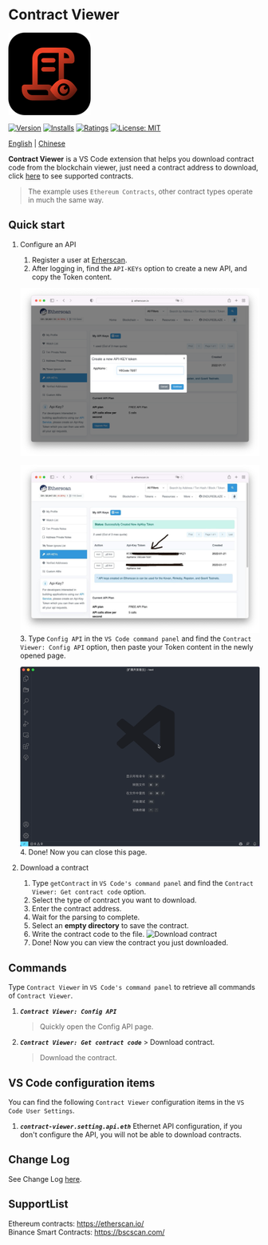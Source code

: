 # Contract Viewer

![logo](../image/logo.png)

[![Version](https://vsmarketplacebadge.apphb.com/version-short/Metaplasia.contract-viewer.svg)](https://marketplace.visualstudio.com/items?itemName=Metaplasia.contract-viewer)
[![Installs](https://vsmarketplacebadge.apphb.com/installs-short/Metaplasia.contract-viewer.svg)](https://marketplace.visualstudio.com/items?itemName=Metaplasia.contract-viewer)
[![Ratings](https://vsmarketplacebadge.apphb.com/rating-star/Metaplasia.contract-viewer.svg)](https://marketplace.visualstudio.com/items?itemName=Metaplasia.contract-viewer#review-details)
[![License: MIT](https://img.shields.io/badge/License-MIT-yellow.svg)](https://opensource.org/licenses/MIT)

[English](README-EN.md) | [Chinese](../README.md)

**Contract Viewer** is a VS Code extension that helps you download contract code from the blockchain viewer, just need a contract address to download, click [here](#SupportList) to see supported contracts.

> The example uses `Ethereum Contracts`, other contract types operate in much the same way.

## Quick start

1. Configure an API
    1. Register a user at [Erherscan](https://etherscan.io/login).
    2. After logging in, find the `API-KEYs` option to create a new API, and copy the Token content.

    ![Generate API](image/creat_api.png)

    ![Copy API](image/copy_api.jpg)
    3. Type `Config API` in the `VS Code command panel` and find the `Contract Viewer: Config API` option, then paste your Token content in the newly opened page.

    ![Config API](image/config_api.gif)
    4. Done! Now you can close this page.

2. Download a contract
    1. Type `getContract` in `VS Code's command panel` and find the `Contract Viewer: Get contract code` option.
    2. Select the type of contract you want to download.
    3. Enter the contract address.
    4. Wait for the parsing to complete.
    5. Select an **empty directory** to save the contract.
    6. Write the contract code to the file.
    ![Download contract](image/get_contract.gif)
    7. Done! Now you can view the contract you just downloaded.

## Commands

Type `Contract Viewer` in `VS Code's command panel` to retrieve all commands of `Contract Viewer`.

1. ***`Contract Viewer: Config API`***

    > Quickly open the Config API page.

2. ***`Contract Viewer: Get contract code`*** > Download contract.

    > Download the contract.

## VS Code configuration items

You can find the following `Contract Viewer` configuration items in the `VS Code User Settings`.

1. ***`contract-viewer.setting.api.eth`***
    Ethernet API configuration, if you don't configure the API, you will not be able to download contracts.

## Change Log

See Change Log [here](../CHANGELOG.md).

## SupportList

Ethereum contracts: <https://etherscan.io/>  
Binance Smart Contracts: <https://bscscan.com/>

